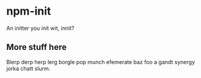 # npm-init

An initter you init wit, innit?










































































<extoc></extoc>

## More stuff here

Blerp derp herp lerg borgle pop munch efemerate baz foo a gandt synergy
jorka chatt slurm.
